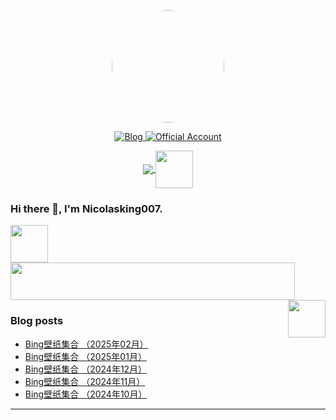 <p align="center">
<img  src="https://nkupp.com/images/avatar.png" style="align:center;width:180px;max-width:180px;height:auto;border-radius:50%;">
<p>
  
<p align="center">
  <a href="https://nkupp.com/">
    <img src="https://img.shields.io/badge/%E5%8D%9A%E5%AE%A2-Blog-brightgreen" alt="Blog">
  </a>
  <a href="#Official Account">
    <img src="https://img.shields.io/badge/%E5%85%AC%E4%BC%97%E5%8F%B7-曰坛-blue" alt="Official Account">
  </a>
</p>


<div align="center">
  <a href="https://nkupp.com" target="_blank" style="display: inline-block;">
    <img
        src="http://profile-counter.glitch.me/nicolasking007/count.svg"
        align="center"
    />
    <img
        src="https://emojis.slackmojis.com/emojis/images/1643515259/12806/meow_attention.png" width="60" height="60"
        align="center"
    />
  </a>
</div> 

  
### Hi there 👋, I'm Nicolasking007.

<div>
    <img src="https://emojis.slackmojis.com/emojis/images/1643514525/5197/party_blob.gif" width="60" height="60"/> 
    <img src="https://readme-typing-svg.herokuapp.com?font=Fira+Code&pause=1000&color=5894F7&width=490&height=70&lines=Welcome+to+Nicolasking007+Github+Homepage;%E5%B1%B1%E4%B8%8D%E5%90%91%E6%88%91%E8%B5%B0%E6%9D%A5%EF%BC%8C%E6%88%91%E4%BE%BF%E5%90%91%E5%B1%B1%E8%B5%B0%E5%8E%BB;%E6%88%91%E7%9A%84%E5%85%AC%E4%BC%97%E5%8F%B7%EF%BC%9A%E6%9B%B0%E5%9D%9B++" width="455" height="60"/> 
    <img src="https://emojis.slackmojis.com/emojis/images/1643514525/5197/party_blob.gif" width="60" height="60" align="right"/> 
</div>


### Blog posts

<!-- BLOG-POST-LIST:START -->
- [Bing壁纸集合 （2025年02月）](https://nkupp.com/post/f316f266.html)
- [Bing壁纸集合 （2025年01月）](https://nkupp.com/post/c2fee8fb.html)
- [Bing壁纸集合 （2024年12月）](https://nkupp.com/post/a419be97.html)
- [Bing壁纸集合 （2024年11月）](https://nkupp.com/post/95f1a40a.html)
- [Bing壁纸集合 （2024年10月）](https://nkupp.com/post/3386afbe.html)
<!-- BLOG-POST-LIST:END -->

<!-- [![Ashutosh's github activity graph](https://github-readme-activity-graph.cyclic.app/graph?username=Nicolasking007&bg_color=d1daff&color=5a9e4c&line=4c9e5a&point=403d3d&area=true&hide_border=true)](https://github.com/ashutosh00710/github-readme-activity-graph) -->
--- 

  
<!-- ### My Skill Set
<table><tr><td valign="top" width="33%">



#### Github stats
<div align="center">
<img style="margin: 10px" src="https://github-readme-stats.vercel.app/api?username=nicolasking007&show_icons=true" alt="github stats" />

</div>

</td>
<td valign="top" width="33%">

#### Backend
<div align="center">
<img style="margin: 10px" src="https://profilinator.rishav.dev/skills-assets/python-original.svg" alt="python" height="50" />
<img style="margin: 10px" src="https://profilinator.rishav.dev/skills-assets/linux-original.svg" alt="Linux" height="50" />
<img style="margin: 10px" src="https://profilinator.rishav.dev/skills-assets/nginx-original.svg" alt="Nginx" height="50" />
<img style="margin: 10px" src="https://profilinator.rishav.dev/skills-assets/mongodb-original-wordmark.svg" alt="MongoDB" height="50" />
<img style="margin: 10px" src="https://profilinator.rishav.dev/skills-assets/nodejs-original-wordmark.svg" alt="Node.js" height="50" />
<img style="margin: 10px" src="https://profilinator.rishav.dev/skills-assets/mysql-original-wordmark.svg" alt="MySQL" height="50" />
<img style="margin: 10px" src="https://profilinator.rishav.dev/skills-assets/javascript-original.svg" alt="JavaScript" height="50" />
</div>

</td>
<td valign="top" width="33%">

#### DevOps
<div align="center">
<img style="margin: 10px" src="https://profilinator.rishav.dev/skills-assets/git-scm-icon.svg" alt="Git" height="50" />  
<img style="margin: 10px" src="https://profilinator.rishav.dev/skills-assets/gnu_bash-icon.svg" alt="Bash" height="50" />
<img style="margin: 10px" src="https://profilinator.rishav.dev/skills-assets/mongodb-original-wordmark.svg" alt="MongoDB" height="50" /> 
<img style="margin: 10px" src="https://profilinator.rishav.dev/skills-assets/docker-original-wordmark.svg" alt="Docker" height="50" />  
<img style="margin: 10px" src="https://profilinator.rishav.dev/skills-assets/gitlab.svg" alt="GitLab" height="50" /> 
<img style="margin: 10px" src="https://profilinator.rishav.dev/skills-assets/jenkins-icon.svg" alt="Jenkins" height="50" /> 
<img style="margin: 10px" src="https://profilinator.rishav.dev/skills-assets/grafana.png" alt="Grafana" height="50" />  
<img style="margin: 10px" src="https://profilinator.rishav.dev/skills-assets/influxdb.svg" alt="InfluxDB" height="50" />
</div>
</td>
</tr>
</table> -->









